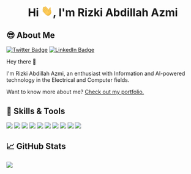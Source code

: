<h1 align="center">Hi <img src="https://raw.githubusercontent.com/rizkiabdillahazmi/rizkiabdillahazmi/master/wave.gif" width="30px">, I'm Rizki Abdillah Azmi</h1>

## 😎 About Me
[![Twitter Badge](https://img.shields.io/badge/Twitter-Profile-informational?style=flat&logo=twitter&logoColor=white&color=1CA2F1)](https://twitter.com/rizki_a_azmi)
[![LinkedIn Badge](https://img.shields.io/badge/LinkedIn-Profile-informational?style=flat&logo=linkedin&logoColor=white&color=0D76A8)](https://www.linkedin.com/in/rizki-abdillah-azmi-96b01a214/)

Hey there 👋

I'm Rizki Abdillah Azmi, an enthusiast with Information and AI-powered technology in the Electrical and Computer fields.

Want to know more about me? [Check out my portfolio.](http://rizkiabdillahazmi.my.id/)

## 🔧 Skills & Tools
![](https://img.shields.io/badge/OS-Linux-informational?style=flat&logo=linux&logoColor=white&color=2bbc8a)
![](https://img.shields.io/badge/Editor-PyCharm-informational?style=flat&logo=pycharm&logoColor=white&color=2bbc8a)
![](https://img.shields.io/badge/Editor-IntelliJ_IDEA-informational?style=flat&logo=intellijidea&logoColor=white&color=2bbc8a)
![](https://img.shields.io/badge/Editor-VSCODE-informational?style=flat&logo=visualstudiocode&logoColor=white&color=2bbc8a)
![](https://img.shields.io/badge/Code-Python-informational?style=flat&logo=python&logoColor=white&color=2bbc8a)
![](https://img.shields.io/badge/Code-JavaScript-informational?style=flat&logo=javascript&logoColor=white&color=2bbc8a)
![](https://img.shields.io/badge/Code-Java-informational?style=flat&logo=java&logoColor=white&color=2bbc8a)
![](https://img.shields.io/badge/Code-Golang-informational?style=flat&logo=go&logoColor=white&color=2bbc8a)
![](https://img.shields.io/badge/Shell-Bash-informational?style=flat&logo=gnu-bash&logoColor=white&color=2bbc8a)
![](https://img.shields.io/badge/Tools-PostgreSQL-informational?style=flat&logo=postgresql&logoColor=white&color=2bbc8a)


## &#x1f4c8; GitHub Stats

<a href="https://github.com/rizkiabdillahazmi">
  <img align="center" src="https://github-readme-stats.vercel.app/api/top-langs/?username=rizkiabdillahazmi&hide=html,tex&title_color=ffffff&text_color=c9cacc&icon_color=2bbc8a&bg_color=1d1f21&langs_count=5" />
</a>
